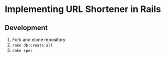# Implementing URL Shortener in Rails

## Development

1. Fork and clone repository
1. `rake db:create:all`
1. `rake spec`

